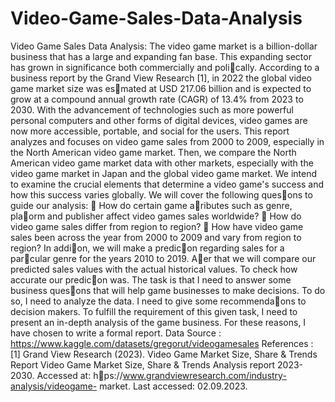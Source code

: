 # Video-Game-Sales-Data-Analysis
Video Game Sales Data Analysis:
The video game market is a billion-dollar business that has a large and expanding fan base. This expanding sector
has grown in significance both commercially and poli􀆟cally. According to a business report by the Grand View
Research [1], in 2022 the global video game market size was es􀆟mated at USD 217.06 billion and is expected to
grow at a compound annual growth rate (CAGR) of 13.4% from 2023 to 2030. With the advancement of
technologies such as more powerful personal computers and other forms of digital devices, video games are now
more accessible, portable, and social for the users.
This report analyzes and focuses on video game sales from 2000 to 2009, especially in the North American video
game market. Then, we compare the North American video game market data with other markets, especially
with the video game market in Japan and the global video game market. We intend to examine the crucial
elements that determine a video game's success and how this success varies globally. We will cover the following
ques􀆟ons to guide our analysis:
 How do certain game a􀆩ributes such as genre, pla􀆞orm and publisher affect video games sales
worldwide?
 How do video game sales differ from region to region?
 How have video game sales been across the year from 2000 to 2009 and vary from region to region?
In addi􀆟on, we will make a predic􀆟on regarding sales for a par􀆟cular genre for the years 2010 to 2019. A􀅌er that
we will compare our predicted sales values with the actual historical values. To check how accurate our
predic􀆟on was.
The task is that I need to answer some business ques􀆟ons that will help game businesses to make decisions. To
do so, I need to analyze the data. I need to give some recommenda􀆟ons to decision makers. To fulfill the
requirement of this given task, I need to present an in-depth analysis of the game business. For these reasons, I
have chosen to write a formal report.
Data Source : https://www.kaggle.com/datasets/gregorut/videogamesales
References :
[1] Grand View Research (2023). Video Game Market Size, Share & Trends Report Video Game Market Size, Share
& Trends Analysis report 2023-2030. Accessed at: h􀆩ps://www.grandviewresearch.com/industry-analysis/videogame-
market. Last accessed: 02.09.2023.
